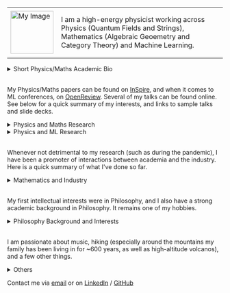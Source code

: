 <!-- Redirected from A Website Builder -->

<table style="border: none; border-collapse: collapse;">
  <tr>
    <td style="border: none">
      <img  "./images/DSC8599.jpg" alt="My Image" width="100">
    </td>
    <td style="border: none; padding-left: 10px;">
     <p>I am a high-energy physicist working across Physics (Quantum Fields and Strings), Mathematics (Algebraic Geoemetry and Category Theory) and Machine Learning.</p>
    </td>
  </tr>
</table>
 

<details>
<summary>Short Physics/Maths Academic Bio </summary>
  
<p style="font-size:14px;">
<br>
  
I studied at the University of Zurich/ETHZ (Swiss Federal Institute of Technology), and completed a PhD/DPhil at the Mathematical Institute of the University of Oxford. My MSc advisor was Niklas Beisert, my DPhil supervisor Lionel Mason. I have been affiliated with the Perimeter Institute, Durham University, the University of Edinburgh, DESY Hamburg. I am currently visiting the University of Cambridge.

  
</p>

</details>

<br>

My Physics/Maths papers can be found on [InSpire](https://inspirehep.net/authors/1712079), and when it comes to ML conferences, on [OpenReview](https://openreview.net/profile?id=~Andrea_E._V._Ferrari1). Several of my talks can be found online. See below for a quick summary of my interests, and links to sample talks and slide decks.


<details>
<summary>Physics and Maths Research</summary>


<p style="font-size:14px;">
<br>
  
Broadly speaking, I have been pioneering the following research directions:
</p>

<ul style="font-size:14px;">
<li> 
    Describe observables of 3d SUSY gauge theories exploting the geometry of vortex and quasi-map moduli spaces. 
    <a href="https://pirsa.org/19030107" target="_blank">Sample talk at PI</a> and 
    <a href="./talks/Geom_Indices.pdf" target="_blank">sample slide deck</a>.
</li>
<li>
    Understand 2d chiral CFTs (VOAs) that arise at the boundary of tolopogically twisted 3d QFTs in terms of the vacuum geometry of the 3d theory.
    <a href="https://scgp.stonybrook.edu/video_portal/video.php?id=6991" target="_blank">Sample talk at the Simons Center</a> and 
    <a href="./talks/Hyper_VOAs.pdf" target="_blank">sample slide deck</a>.</li>
<li> 
    Understand generalised symmetries in QFT in terms of higher representation theory, opening up the understanding of their representations.
    <a href="https://www.youtube.com/watch?v=vwkouB69R-M" target="_blank">Sample talk at Oxford</a> and 
    <a href="./GenSym_HigherGauge.pdf" target="_blank">sample slide deck</a>. 
</li>
<li> 
  Understand the relation between moduli spaces of Berry connections of QFTs/periodic monopoles and generalised cohomology.
  <a href="https://www.youtube.com/watch?v=vwkouB69R-M" target="_blank">Sample talk at ICTP</a> and 
  <a href="./talks/Berry_GenCoh.pdf" target="_blank">sample slide deck</a>. 
</li>
</ul>

<p style="font-size:14px;"> 
I am currently working on the following:
</p>
<ul style="font-size:14px;">
<li> Exploit chiralisation techniques to describe geometrically spaces of conformal blocks of chiral CFTs. </li>
<li> Exploit chiralisation techniques to understand AdS/CFT holography at minimal string tension. </li>
<li> Understand more thoroughly the deep relationship between Berry phases and generalised cohomology. </li> 
<li> Exploit higher geometry to understand generalised symmetries and their representations.  </li>
</ul>



</details>


<details>
<summary>Physics and ML Research </summary>
  
<p style="font-size:14px;">
<br>


One of the most important tasks in Machine Learning applied to Physics is to fit parameters in a Hamiltonian such that obsreved data is reproduced. However, can one learn not only a Hamiltonian, but also features such as the structure of the space the system is defined on, and the observables that are producing certain correlation functions? 

These questions are fundamental if one wants to automatically discover dualities. I am currently pioneering such approaches. See this <a href="https://https://icml.cc/virtual/2025/poster/44740" target="_blank">ICML25</a> paper for some first results.
  
</p>

</details>

<br>

Whenever not detrimental to my research (such as during the pandemic), I have been a promoter of interactions between academia and the industry. Here is a quick summary of what I've done so far.

<details>
<summary>Mathematics and Industry</summary>

<p style="font-size:14px;">
<br>
  
Over the years, I have used maths and ML competences to do work on and advise on risk management, megaproject management, and as I come from a family of builders, construction more generally. Contact me if you'd like to hear more.
  
</p>

</details>

<br>

My first intellectual interests were in Philosophy, and I also have a strong academic background in Philosophy. It remains one of my hobbies.



<details>
<summary>Philosophy Background and Interests</summary>

<p style="font-size:14px;">
<br>

I have been passionate about Philosophy, both continental and analytic. I did some Philosophy in my undergrad and completed with distinction an MSt in Philosophy of Physics at the University of Oxford. I wrote essays on epistemology, philosophy of science, and philosophy of physics. I enjoy thinking about how the foundations of mathematics and geometry impact the construction of physical theories. If you are at all curious about this, feel free to contact me.


</p>

</details>

<br>

I am passionate about music, hiking (especially around the mountains my family has been living in for ~600 years, as well as high-altitude volcanos), and a few other things.

<details>


<summary>Others </summary>

<p style="font-size:14px;">
<br>

I am trying to build a generative model that composes fugues. If you are interested in contribute, contact me.

<\p>

</details>

Contact me via [email](mailto:andrea.e.v.ferrari@gmail.com) or on [LinkedIn](https://www.linkedin.com/in/andreaevferrari/) / [GitHub](https://github.com/andreaevferrari) 
